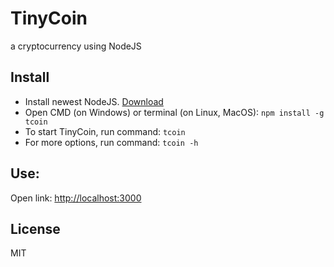 # TinyCoin
a cryptocurrency using NodeJS
## Install
  * Install newest NodeJS. [Download](https://nodejs.org)
  * Open CMD (on Windows) or terminal (on Linux, MacOS):
  `npm install -g tcoin`
  * To start TinyCoin, run command:
  `tcoin`
  * For more options, run command:
  `tcoin -h`
## Use:
  Open link: [http://localhost:3000](http://localhost:3000)
## License
MIT
